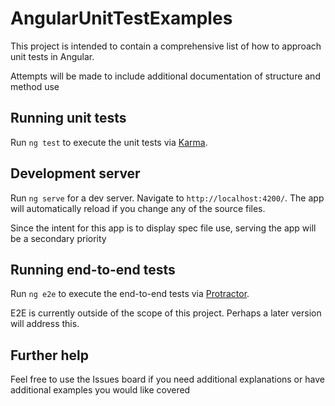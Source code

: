 # AngularUnitTestExamples

This project is intended to contain a comprehensive list of how to approach unit tests in Angular.

Attempts will be made to include additional documentation of structure and method use

## Running unit tests

Run `ng test` to execute the unit tests via [Karma](https://karma-runner.github.io).

## Development server

Run `ng serve` for a dev server. Navigate to `http://localhost:4200/`. The app will automatically reload if you change any of the source files.

Since the intent for this app is to display spec file use, serving the app will be a secondary priority

## Running end-to-end tests

Run `ng e2e` to execute the end-to-end tests via [Protractor](http://www.protractortest.org/).

E2E is currently outside of the scope of this project. Perhaps a later version will address this.

## Further help

Feel free to use the Issues board if you need additional explanations or have additional examples you would like covered
